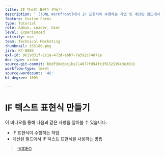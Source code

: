 ```yaml
---
title: IF 텍스트 표현식 만들기
description: ' [!DNL Workfront]에서 IF 표현식이 수행하는 작업 및 계산된 필드에서 이를 사용하는 방법을 알아봅니다.'
feature: Custom Forms
type: Tutorial
role: Admin, Leader, User
level: Experienced
activity: use
team: Technical Marketing
thumbnail: 335180.png
jira: KT-8886
exl-id: 9619d31f-1c1a-472d-abb7-7a592c74071e
doc-type: video
source-git-commit: bbdf99c6bc1be714077fd94fc3f8325394de36b3
workflow-type: tm+mt
source-wordcount: '48'
ht-degree: 100%

---
```


# IF 텍스트 표현식 만들기

이 비디오를 통해 다음과 같은 사항을 알아볼 수 있습니다.

* IF 표현식이 수행하는 작업
* 계산된 필드에서 IF 텍스트 표현식을 사용하는 방법

>[!VIDEO](https://video.tv.adobe.com/v/3417106/?quality=12&learn=on&enablevpops=1&captions=kor)
